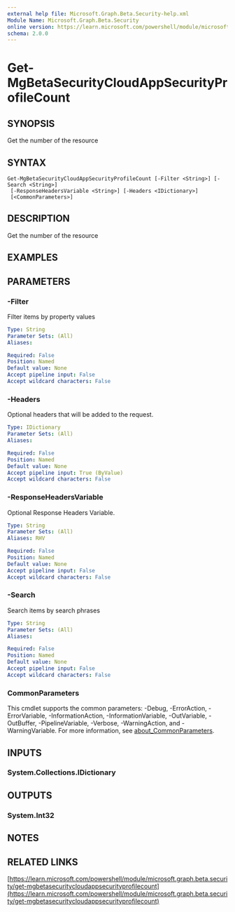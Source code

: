 ```yaml
---
external help file: Microsoft.Graph.Beta.Security-help.xml
Module Name: Microsoft.Graph.Beta.Security
online version: https://learn.microsoft.com/powershell/module/microsoft.graph.beta.security/get-mgbetasecuritycloudappsecurityprofilecount
schema: 2.0.0
---
```


# Get-MgBetaSecurityCloudAppSecurityProfileCount

## SYNOPSIS
Get the number of the resource

## SYNTAX

```
Get-MgBetaSecurityCloudAppSecurityProfileCount [-Filter <String>] [-Search <String>]
 [-ResponseHeadersVariable <String>] [-Headers <IDictionary>]
 [<CommonParameters>]
```

## DESCRIPTION
Get the number of the resource

## EXAMPLES

## PARAMETERS

### -Filter
Filter items by property values

```yaml
Type: String
Parameter Sets: (All)
Aliases:

Required: False
Position: Named
Default value: None
Accept pipeline input: False
Accept wildcard characters: False
```

### -Headers
Optional headers that will be added to the request.

```yaml
Type: IDictionary
Parameter Sets: (All)
Aliases:

Required: False
Position: Named
Default value: None
Accept pipeline input: True (ByValue)
Accept wildcard characters: False
```

### -ResponseHeadersVariable
Optional Response Headers Variable.

```yaml
Type: String
Parameter Sets: (All)
Aliases: RHV

Required: False
Position: Named
Default value: None
Accept pipeline input: False
Accept wildcard characters: False
```

### -Search
Search items by search phrases

```yaml
Type: String
Parameter Sets: (All)
Aliases:

Required: False
Position: Named
Default value: None
Accept pipeline input: False
Accept wildcard characters: False
```

### CommonParameters
This cmdlet supports the common parameters: -Debug, -ErrorAction, -ErrorVariable, -InformationAction, -InformationVariable, -OutVariable, -OutBuffer, -PipelineVariable, -Verbose, -WarningAction, and -WarningVariable. For more information, see [about_CommonParameters](http://go.microsoft.com/fwlink/?LinkID=113216).

## INPUTS

### System.Collections.IDictionary
## OUTPUTS

### System.Int32
## NOTES

## RELATED LINKS

[https://learn.microsoft.com/powershell/module/microsoft.graph.beta.security/get-mgbetasecuritycloudappsecurityprofilecount](https://learn.microsoft.com/powershell/module/microsoft.graph.beta.security/get-mgbetasecuritycloudappsecurityprofilecount)
























